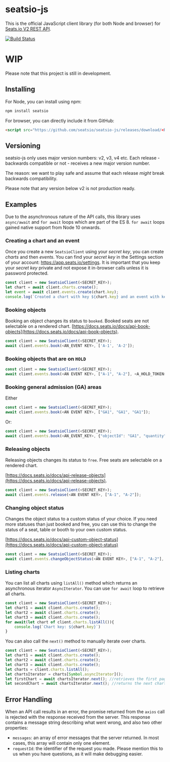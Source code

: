 # seatsio-js
This is the official JavaScript client library (for both Node and browser) for [Seats.io V2 REST API](https://docs.seats.io/docs/api-overview).

[![Build Status](https://travis-ci.org/seatsio/seatsio-js.svg?branch=master)](https://travis-ci.org/seatsio/seatsio-js)

# WIP
Please note that this project is still in development.

## Installing
For Node, you can install using npm:

```sh
npm install seatsio
```
For browser, you can directly include it from GitHub:

```html
<script src="https://github.com/seatsio/seatsio-js/releases/download/<RELEASE_TAG>/SeatsioClient.js"></script>
```

## Versioning

seatsio-js only uses major version numbers: v2, v3, v4 etc. Each release - backwards compatible or not - receives a new major version number.

The reason: we want to play safe and assume that each release _might_ break backwards compatibility.

Please note that any version below v2 is not production ready.

## Examples

Due to the asynchronous nature of the API calls, this library uses `async/await` and `for await` loops which are part of the ES 8. `for await` loops gained native support from Node 10 onwards.

### Creating a chart and an event
Once you create a new `SeatsioClient` using your _secret key_, you can create _charts_ and then _events_. You can find your _secret key_ in the Settings section of your account: https://app.seats.io/settings. It is important that you keep your _secret key_ private and not expose it in-browser calls unless it is password protected.

```js
const client = new SeatsioClient(<SECRET_KEY>);
let chart = await client.charts.create();
let event = await client.events.create(chart.key);
console.log(`Created a chart with key ${chart.key} and an event with key: ${event.key}`);
```

### Booking objects

Booking an object changes its status to `booked`. Booked seats are not selectable on a rendered chart.
[https://docs.seats.io/docs/api-book-objects](https://docs.seats.io/docs/api-book-objects).

```js
const client = new SeatsioClient(<SECRET_KEY>);
await client.events.book(<AN_EVENT KEY>, ['A-1', 'A-2']);
```

### Booking objects that are on `HOLD`

```js
const client = new SeatsioClient(<SECRET_KEY>);
await client.events.book(<AN EVENT KEY>, ["A-1", "A-2"], <A_HOLD_TOKEN>);
```

### Booking general admission (GA) areas

Either

```js
const client = new SeatsioClient(<SECRET_KEY>);
await client.events.book(<AN EVENT KEY>, ["GA1", "GA1", "GA1"]);
```

Or:

```js
const client = new SeatsioClient(<SECRET_KEY>);
await client.events.book(<AN_EVENT_KEY>, {"objectId": "GA1", "quantity" : 3});
```

### Releasing objects

Releasing objects changes its status to `free`. Free seats are selectable on a rendered chart.

[https://docs.seats.io/docs/api-release-objects](https://docs.seats.io/docs/api-release-objects).

```js
const client = new SeatsioClient(<SECRET_KEY>);
await client.events.release(<AN EVENT KEY>, ["A-1", "A-2"]);
```

### Changing object status

Changes the object status to a custom status of your choice. If you need more statuses than just booked and free, you can use this to change the status of a seat, table or booth to your own custom status.

[https://docs.seats.io/docs/api-custom-object-status](https://docs.seats.io/docs/api-custom-object-status)

```js
const client = new SeatsioClient(<SECRET_KEY>);
await client.events.changeObjectStatus(<AN EVENT KEY>, ["A-1", "A-2"], "unavailable");
```

### Listing charts
You can list all charts using `listAll()` method which returns an asynchronous iterator `AsyncIterator`. You can use `for await` loop to retrieve all charts.

```js
const client = new SeatsioClient(<SECRET_KEY>);
let chart1 = await client.charts.create();
let chart2 = await client.charts.create();
let chart3 = await client.charts.create();
for await(let chart of client.charts.listAll()){
    console.log(`Chart key: ${chart.key}`)
}
```

You can also call the `next()` method to manually iterate over charts.
```js
const client = new SeatsioClient(<SECRET_KEY>);
let chart1 = await client.charts.create();
let chart2 = await client.charts.create();
let chart3 = await client.charts.create();
let charts = client.charts.listAll();
let chartsIterator = charts[Symbol.asyncIterator]();
let firstChart = await chartsIterator.next(); //retrieves the first page of charts, returns the latest in queue
let secondChart = await chartsIterator.next(); //returns the next chart in the first page
```

## Error Handling
When an API call results in an error, the promise returned from the `axios` call is rejected with the response received from the server. This response contains a message string describing what went wrong, and also two other properties:

- `messages`: an array of error messages that the server returned. In most cases, this array will contain only one element.
- `requestId`: the identifier of the request you made. Please mention this to us when you have questions, as it will make debugging easier.
